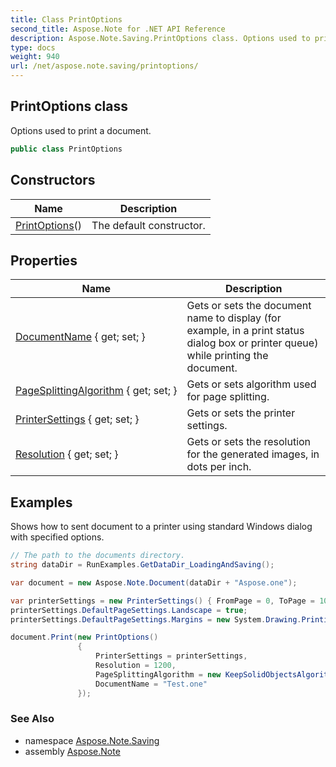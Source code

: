 ```yaml
---
title: Class PrintOptions
second_title: Aspose.Note for .NET API Reference
description: Aspose.Note.Saving.PrintOptions class. Options used to print a document
type: docs
weight: 940
url: /net/aspose.note.saving/printoptions/
---
```

## PrintOptions class

Options used to print a document.

```csharp
public class PrintOptions
```

## Constructors

| Name | Description |
| --- | --- |
| [PrintOptions](printoptions/)() | The default constructor. |

## Properties

| Name | Description |
| --- | --- |
| [DocumentName](../../aspose.note.saving/printoptions/documentname/) { get; set; } | Gets or sets the document name to display (for example, in a print status dialog box or printer queue) while printing the document. |
| [PageSplittingAlgorithm](../../aspose.note.saving/printoptions/pagesplittingalgorithm/) { get; set; } | Gets or sets algorithm used for page splitting. |
| [PrinterSettings](../../aspose.note.saving/printoptions/printersettings/) { get; set; } | Gets or sets the printer settings. |
| [Resolution](../../aspose.note.saving/printoptions/resolution/) { get; set; } | Gets or sets the resolution for the generated images, in dots per inch. |

## Examples

Shows how to sent document to a printer using standard Windows dialog with specified options.

```csharp
// The path to the documents directory.
string dataDir = RunExamples.GetDataDir_LoadingAndSaving();

var document = new Aspose.Note.Document(dataDir + "Aspose.one");

var printerSettings = new PrinterSettings() { FromPage = 0, ToPage = 10 };
printerSettings.DefaultPageSettings.Landscape = true;
printerSettings.DefaultPageSettings.Margins = new System.Drawing.Printing.Margins(50, 50, 150, 50);

document.Print(new PrintOptions()
               {
                   PrinterSettings = printerSettings,
                   Resolution = 1200,
                   PageSplittingAlgorithm = new KeepSolidObjectsAlgorithm(),
                   DocumentName = "Test.one"
               });
```

### See Also

* namespace [Aspose.Note.Saving](../../aspose.note.saving/)
* assembly [Aspose.Note](../../)


